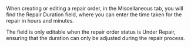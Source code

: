When creating or editing a repair order, in the Miscellaneous tab, you will find the Repair Duration field, where you can enter the time taken for the repair in hours and minutes.

The field is only editable when the repair order status is Under Repair, ensuring that the duration can only be adjusted during the repair process.
